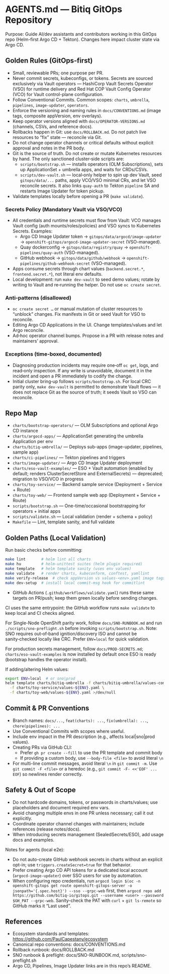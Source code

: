 # AGENTS.md — Bitiq GitOps Repository

Purpose: Guide AI/dev assistants and contributors working in this GitOps repo (Helm-first Argo CD + Tekton). Changes here impact cluster state via Argo CD.

## Golden Rules (GitOps‑first)

- Small, reviewable PRs; one purpose per PR.
- Never commit secrets, kubeconfigs, or tokens. Secrets are sourced exclusively via Vault operators — HashiCorp Vault Secrets Operator (VSO) for runtime delivery and Red Hat COP Vault Config Operator (VCO) for Vault control-plane configuration.
- Follow Conventional Commits. Common scopes: `charts`, `umbrella`, `pipelines`, `image-updater`, `operators`.
- Enforce the versioning and naming rules in `docs/CONVENTIONS.md` (image tags, composite appVersion, env overlays).
- Keep operator versions aligned with `docs/OPERATOR-VERSIONS.md` (channels, CSVs, and reference docs).
- Rollbacks happen in Git: use `docs/ROLLBACK.md`. Do not patch live resources to “fix” state — reconcile via Git.
- Do not change operator channels or critical defaults without explicit approval and notes in the PR body.
- Git is the source of truth. Do not create or mutate Kubernetes resources by hand. The only sanctioned cluster‑side scripts are:
  - `scripts/bootstrap.sh` — installs operators (OLM Subscriptions), sets up ApplicationSet + umbrella apps, and waits for CRDs/CSVs.
  - `scripts/dev-vault.sh` — local‑only helper to spin up dev Vault, seed `gitops/data/...` paths, apply VCO/VSO minimal CRs, and let VSO reconcile secrets. It also links `quay-auth` to Tekton `pipeline` SA and restarts Image Updater for token pickup.
- Validate templates locally before opening a PR (`make validate`).

### Secrets Policy (Mandatory Vault via VSO/VCO)

- All credentials and runtime secrets must flow from Vault: VCO manages Vault config (auth mounts/roles/policies) and VSO syncs to Kubernetes Secrets. Examples:
  - Argo CD Image Updater token → `gitops/data/argocd/image-updater` → `openshift-gitops/argocd-image-updater-secret` (VSO-managed).
  - Quay dockerconfig → `gitops/data/registry/quay` → `openshift-pipelines/quay-auth` (VSO-managed).
  - GitHub webhook → `gitops/data/github/webhook` → `openshift-pipelines/github-webhook-secret` (VSO-managed).
- Apps consume secrets through chart values (`backend.secret.*`, `frontend.secret.*`), not literal env defaults.
- Local development: run `make dev-vault` to seed demo values; rotate by writing to Vault and re‑running the helper. Do not use `oc create secret`.

### Anti‑patterns (disallowed)

- `oc create secret …` or manual mutation of cluster resources to “unblock” changes. Fix manifests in Git or seed Vault for VSO to reconcile.
- Editing Argo CD Applications in the UI. Change templates/values and let Argo reconcile.
- Ad‑hoc operator channel bumps. Propose in a PR with release notes and maintainers’ approval.

### Exceptions (time‑boxed, documented)

- Diagnosing production incidents may require one‑off `oc get`, logs, and read‑only inspection. If any write is unavoidable, document it in the incident and open a PR immediately to codify the change.
- Initial cluster bring‑up follows `scripts/bootstrap.sh`. For local CRC parity only, `make dev-vault` is permitted to demonstrate Vault flows — it does not replace Git as the source of truth; it seeds Vault so VSO can reconcile.

## Repo Map

- `charts/bootstrap-operators/` — OLM Subscriptions and optional Argo CD instance
- `charts/argocd-apps/` — ApplicationSet generating the umbrella Application per env
- `charts/bitiq-umbrella/` — Deploys sub-apps (image-updater, pipelines, sample app)
- `charts/ci-pipelines/` — Tekton pipelines and triggers
- `charts/image-updater/` — Argo CD Image Updater deployment
- `charts/eso-vault-examples/` — ESO + Vault automation (enabled by default; renders ClusterSecretStore and ExternalSecrets) — deprecated; migration to VSO/VCO in progress
- `charts/toy-service/` — Backend sample service (Deployment + Service + Route)
- `charts/toy-web/` — Frontend sample web app (Deployment + Service + Route)
- `scripts/bootstrap.sh` — One-time/occasional bootstrapping for operators + initial apps
- `scripts/validate.sh` — Local validation (render + schema + policy)
- `Makefile` — Lint, template sanity, and full validate

## Golden Paths (Local Validation)

Run basic checks before committing:

```bash
make lint       # helm lint all charts
make hu         # helm-unittest suites (helm plugin required)
make template   # helm template sanity (uses env values)
make validate   # render charts, kubeconform, conftest, yamllint
make verify-release  # check appVersion vs values-<env>.yaml image tags
make dev-setup  # install local commit-msg hook for commitlint
```

- GitHub Actions (`.github/workflows/validate.yaml`) runs these same targets on PR/push; keep them green locally before sending changes.

CI uses the same entrypoint: the GitHub workflow runs `make validate` to keep local and CI checks aligned.

For Single-Node OpenShift parity work, follow `docs/SNO-RUNBOOK.md` and run `./scripts/sno-preflight.sh` before invoking `scripts/bootstrap.sh`.
Note: SNO requires out‑of‑band ignition/discovery ISO and cannot be sanity‑checked locally like CRC. Prefer `ENV=local` for quick validation.

For production secrets management, follow `docs/PROD-SECRETS.md`; `charts/eso-vault-examples` is now installed by default once ESO is ready (bootstrap handles the operator install).

If adding/altering Helm values:

```bash
export ENV=local  # or sno|prod
helm template charts/bitiq-umbrella -f charts/bitiq-umbrella/values-common.yaml \
  -f charts/toy-service/values-${ENV}.yaml \
  -f charts/toy-web/values-${ENV}.yaml >/dev/null
```

## Commit & PR Conventions

- Branch names: `docs/...`, `feat(charts): ...`, `fix(umbrella): ...`, `chore(pipelines): ...`
- Use Conventional Commits with scopes where useful.
- Include env impact in the PR description (e.g., affects local|sno|prod values).
- Creating PRs via GitHub CLI:
  - Prefer `gh pr create --fill` to use the PR template and commit body
  - If providing a custom body, use `--body-file <file>` to avoid literal `\n`
 - For multi-line commit messages, avoid literal `\n` in `git commit -m`.
   Use `git commit -F <file>` or a heredoc (e.g., `git commit -F- <<'EOF' ... EOF`) so newlines render correctly.

## Safety & Out of Scope

- Do not hardcode domains, tokens, or passwords in charts/values; use placeholders and document required env vars.
- Avoid changing multiple envs in one PR unless necessary; call it out explicitly.
- Coordinate operator channel changes with maintainers; include references (release notes/docs).
- When introducing secrets management (SealedSecrets/ESO), add usage docs and examples.

Notes for agents (local e2e):
- Do not auto-create GitHub webhook secrets in charts without an explicit opt-in; use `triggers.createSecret=true` for that behavior.
- Prefer creating Argo CD API tokens for a dedicated local account (`argocd-image-updater`) over SSO users for use by automation.
- When configuring repo credentials, run `argocd login $(oc -n openshift-gitops get route openshift-gitops-server -o jsonpath='{.spec.host}') --sso --grpc-web` first, then `argocd repo add https://github.com/bitiq-io/gitops.git --username <user> --password $GH_PAT --grpc-web`. Sanity-check the PAT with `curl` + `git ls-remote` so GitHub marks it “Last used”.

## References

- Ecosystem standards and templates: https://github.com/PaulCapestany/ecosystem
- Canonical repo conventions: docs/CONVENTIONS.md
- Rollback runbook: docs/ROLLBACK.md
- SNO runbook & preflight: docs/SNO-RUNBOOK.md, scripts/sno-preflight.sh
- Argo CD, Pipelines, Image Updater links are in this repo’s README.
